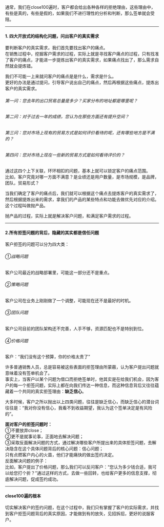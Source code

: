 通常，我们在close100遍时，客户都会给出各种各样的拒绝理由，这些理由中，有些是真的，有些是假的，如果我们不进行理性的分析和判断，那么签单就会受阻。     
****
#### 1. 四大开放式的结构化问题，问出客户的真实需求
要判断客户的真实需求，我们首先要找出客户的痛点。     
在销售过程中，挖掘客户需求的过程，实际上就是寻找客户痛点的过程，只有找准了客户的痛点，才能进一步提炼出客户的真实需求，如果痛点找出了，那么需求自然就会提炼错。      
      
我们不可能一上来就问客户的痛点是是什么，需求是什么。        
更好的办法是通过提问，引导客户说出自己的痛点，然后再根据这些痛点，提炼出客户的真实需求。       
     
###### 第一问：您去年的出口贸易总量是多少？买家分布的地址都是哪里呢？      
###### 第二问：对于过去一年的成绩，您认为在那些方面还有提升空间？
###### 第三问：您对市场上现有的贸易方式是如何评价看待的呢，还有哪些地方是不满的？
###### 第四问：您对市场上现在一些新的贸易方式是如何看待评价的？
通过这四个上下关联，环环相扣的问题，基本上就可以锁定客户的痛点范围。     
比如，客户究竟对哪一方面不满意？是业绩还是用户数量，是市场规模，是品牌，团队，贸易形式？       
        
当我们确定了客户的痛点后，我们就可以根据这个痛点去提炼客户的真实需求了，然后根据提炼出来的需求，拿我们的产品的某些特点和功能去做优先对应的介绍。这个过程叫做抛产品。       
      
抛产品的过程，实际上就是解决客户问题，和满足客户需求的过程。      
      
******
#### 2.所有拒签问题的背后，隐藏的其实都是信任问题
客户拒签的问题可以分为四大类：       
###### ①战略问题
客户公司最近的战略部署里，可能这一部分还不是重点。
###### ②策略问题
客户公司在业务上刚刚做了一个调整，可能现在还不是最好的时机。
###### ③团队问题
客户公司目前的团队架构还不完善，人手不够，资源匹配也不是特别到位。
###### ④价格问题
客户：“我们没有这个预算，你的价格太贵了”
      
许多普通销售人员，总是容易被这些表面的拒签理由所蒙蔽，认为客户提出问题就意味着没有签单机会了。       
事实上，当客户以某个问题为借口而拒绝签单时，他其实是在给我们机会，因为客户的每一个拒签问题，实际上都在向我们传达一种信息，而这种信息背后又往往蕴藏着一个共同的真实拒签理由：**缺乏信心**。      
     
大多时候，客户之所以抛出以上四类问题，往往是缺乏信心，而缺乏信心的潜台词往往是：“我对你没有信心，我看不到收益期望，我认为这个签单决定是有风险的”。      
      
**面对客户的拒签问题时：**       
①不要放弃close；      
②更不是就事论事，正面地去解决问题；       
③采取反面解决问题的方式，通过解决哪些客户所提出来的具体拒签问题，去解决隐含在这个具体问题背后的核心问题：信心问题；       
只有点燃客户内心的火苗，他们才能痛快的做出签约决定。       
反面解决问题的例子：       
比如，客户提出了价格问题，那么我们可以反问客户：“您认为多少钱合适，我可以给您打个折？”通过这样的方式，去做一些回转，也给客户更多的信息支撑，彻底解决问题，促成签约成功。      
       
*****
	   
#### close100遍的根本
切实解决客户的签约问题，在这个过程中，我们只有掌握了客户的实际需求，并找到客户拒签问题背后的真实原因，才能做到有的放矢，见招拆招，更好的说服客户。      
   

